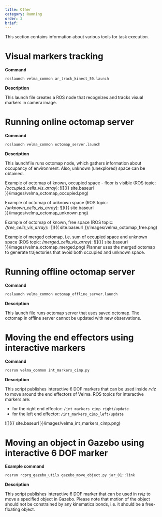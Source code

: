 ```yaml
---
title: Other
category: Running
order: 3
brief: 
---
```


This section contains information about various tools for task execution.






# Visual markers tracking

**Command**

```bash
roslaunch velma_common ar_track_kinect_50.launch
```

**Description**

This launch file creates a ROS node that recognizes and tracks visual markers in camera image.







# Running online octomap server

**Command**

```bash
roslaunch velma_common octomap_server.launch
```

**Description**

This launchfile runs octomap node, which gathers information about occupancy of environment.
Also, unknown (unexplored) space can be obtained.

Example of octomap of known, occupied space - floor is visible (ROS topic: */occupied_cells_vis_array*):
![]({{ site.baseurl }}/images/velma_octomap_occupied.png)

Example of octomap of unknown space (ROS topic: */unknown_cells_vis_array*):
![]({{ site.baseurl }}/images/velma_octomap_unknown.png)

Example of octomap of known, free space (ROS topic: */free_cells_vis_array*):
![]({{ site.baseurl }}/images/velma_octomap_free.png)

Example of merged octomap, i.e. sum of occupied space and unknown space (ROS topic: */merged_cells_vis_array*):
![]({{ site.baseurl }}/images/velma_octomap_merged.png)
Planner uses the merged octomap to generate trajectories that avoid both occupied and unknown space.





# Running offline octomap server

**Command**

```bash
roslaunch velma_common octomap_offline_server.launch
```

**Description**

This launch file runs octomap server that uses saved octomap. The octomap in offline server cannot be updated with new observations.







# Moving the end effectors using interactive markers

**Command**

```bash
rosrun velma_common int_markers_cimp.py
```

**Description**

This script publishes interactive 6 DOF markers that can be used inside *rviz*  to move around the end effectors of Velma.
ROS topics for interactive markers are:
 * for the right end effector: `/int_markers_cimp_right/update`
 * for the left end effector: `/int_markers_cimp_left/update`

![]({{ site.baseurl }}/images/velma_int_markers_cimp.png)







# Moving an object in Gazebo using interactive 6 DOF marker

**Example command**

```bash
rosrun rcprg_gazebo_utils gazebo_move_object.py jar_01::link
```

**Description**

This script publishes interactive 6 DOF marker that can be used in *rviz* to move a specified object in Gazebo.
Please note that motion of the object should not be constrained by any kinematics bonds, i.e. it should be a free-floating object.


